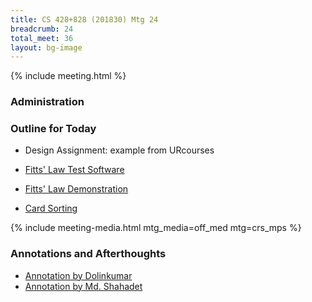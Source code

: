 ```yaml
---
title: CS 428+828 (201830) Mtg 24
breadcrumb: 24
total_meet: 36
layout: bg-image
---
```

{% include meeting.html %}

### Administration

### Outline for Today

* Design Assignment: example from URcourses
* [Fitts' Law Test Software](http://simonwallner.at/ext/fitts/)
* [Fitts' Law Demonstration](http://fww.few.vu.nl/hci/interactive/fitts/)

* [Card Sorting](https://www.simplecardsort.com/tryit.php)

{% include meeting-media.html mtg_media=off_med mtg=crs_mps %}

### Annotations and Afterthoughts

* [Annotation by Dolinkumar]( https://urcourses.uregina.ca/mod/oublog/viewpost.php?post=28345)
* [Annotation by Md. Shahadet]( https://urcourses.uregina.ca/mod/oublog/viewpost.php?post=28386)
